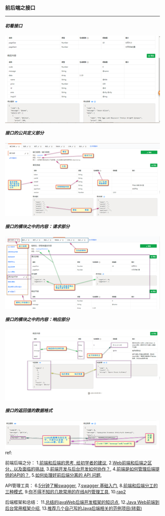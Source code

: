 ### 前后端之接口

***

##### 初看接口

![img](../../../images/o_jk1.png)



##### 接口的公共定义部分

![img](../../../images/o_jk4.png)



##### 接口的模块之中的内容：请求部分

![img](../../../images/o_jk2.png)



##### 接口的模块之中的内容：响应部分

![img](../../../images/o_jk3.png)



##### 接口的返回值的数据格式
![img](../../../images/o_jk5.png)
ref:

前端后端之分：
1.[前端和后端的思考, 给初学者的建议](https://blog.csdn.net/magic_software/article/details/72822425),   2.[Web前端和后端之区分，以及面临的挑战](https://blog.csdn.net/u013485792/article/details/52316512),   3.[前端开发与后台开发如何协作？](https://www.zhihu.com/question/27226086),   4.[前端是如何管理后端提供的API的？](https://www.zhihu.com/question/58274241),   5.[如何处理好前后端分离的 API 问题](https://github.com/phodal/fe/blob/master/chapters/chapter-13.md),   

API管理工具：
6.[5分钟了解swagger](https://blog.csdn.net/i6448038/article/details/77622977),   7.[swagger 基础入门](http://www.cnblogs.com/FlyAway2013/p/7510279.html),   8.[前端和后端分工的三种模式](http://www.cnblogs.com/lazyboy1/p/5551915.html),   9.[你不得不知的几款常用的在线API管理工具](https://baijiahao.baidu.com/s?id=1582032220933166535&wfr=spider&for=pc),   10.[rap2](http://rap2.taobao.org/)

后端框架和总结：
11.[总结的javaWeb后端开发框架的知识点](https://blog.csdn.net/weixin_36126172/article/details/60330946),   12.[Java Web前端到后台常用框架介绍](https://blog.csdn.net/u011687186/article/details/51362887),   13.[推荐几个自己写的Java后端相关的范例项目(转载)](https://blog.csdn.net/zzy7075/article/details/52094782)
